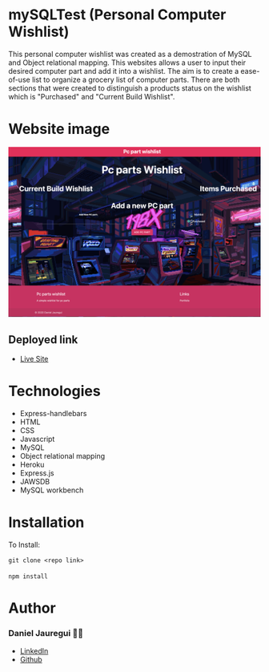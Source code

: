# mySQLTest (Personal Computer Wishlist)
This personal computer wishlist was created as a demostration of MySQL and Object relational mapping. This websites allows a user to input their desired computer part and add it into a wishlist. The aim is to create a ease-of-use list to organize a grocery list of computer parts. There are both sections that were created to distinguish a products status on the wishlist which is "Purchased" and "Current Build Wishlist". 
# Website image
![Main page screenshot](./readMeAssets/main.png)

## Deployed link 
* [Live Site](https://mysqltestdan-1a0ce203e9a4.herokuapp.com/)

# Technologies
* Express-handlebars 
* HTML 
* CSS
* Javascript 
* MySQL 
* Object relational mapping
* Heroku 
* Express.js 
* JAWSDB 
* MySQL workbench 


# Installation 
To Install: 
```
git clone <repo link>

npm install 
```
# Author
### Daniel Jauregui 👨‍💻
* [LinkedIn](https://www.linkedin.com/in/kionling/)
* [Github](https://github.com/Kionling)




